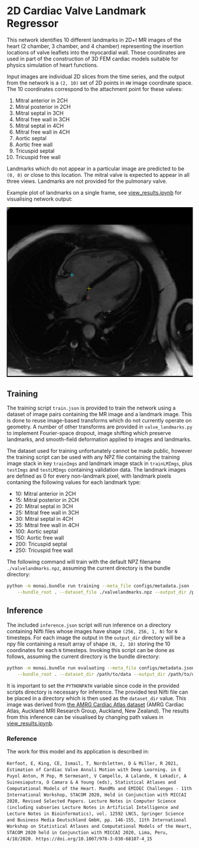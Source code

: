 
# 2D Cardiac Valve Landmark Regressor

This network identifies 10 different landmarks in 2D+t MR images of the heart (2 chamber, 3 chamber, and 4 chamber) representing the insertion locations of valve leaflets into the myocardial wall. These coordinates are used in part of the construction of 3D FEM cardiac models suitable for physics simulation of heart functions.

Input images are individual 2D slices from the time series, and the output from the network is a `(2, 10)` set of 2D points in `HW` image coordinate space. The 10 coordinates correspond to the attachment point for these valves:

1. Mitral anterior in 2CH
2. Mitral posterior in 2CH
3. Mitral septal in 3CH
4. Mitral free wall in 3CH
5. Mitral septal in 4CH
6. Mitral free wall in 4CH
7. Aortic septal
8. Aortic free wall
9. Tricuspid septal
10. Tricuspid free wall

Landmarks which do not appear in a particular image are predicted to be `(0, 0)` or close to this location. The mitral valve is expected to appear in all three views. Landmarks are not provided for the pulmonary valve.

Example plot of landmarks on a single frame, see [view_results.ipynb](./view_results.ipynb) for visualising network output:

![Landmark Example Image](./prediction_example.png)

## Training

The training script `train.json` is provided to train the network using a dataset of image pairs containing the MR image and a landmark image. This is done to reuse image-based transforms which do not currently operate on geometry. A number of other transforms are provided in `valve_landmarks.py` to implement Fourier-space dropout, image shifting which preserve landmarks, and smooth-field deformation applied to images and landmarks.

The dataset used for training unfortunately cannot be made public, however the training script can be used with any NPZ file containing the training image stack in key `trainImgs` and landmark image stack in `trainLMImgs`, plus `testImgs` and `testLMImgs` containing validation data. The landmark images are defined as 0 for every non-landmark pixel, with landmark pixels contaning the following values for each landmark type:

* 10: Mitral anterior in 2CH
* 15: Mitral posterior in 2CH
* 20: Mitral septal in 3CH
* 25: Mitral free wall in 3CH
* 30: Mitral septal in 4CH
* 35: Mitral free wall in 4CH
* 100: Aortic septal
* 150: Aortic free wall
* 200: Tricuspid septal
* 250: Tricuspid free wall

The following command will train with the default NPZ filename `./valvelandmarks.npz`, assuming the current directory is the bundle directory:

```sh
python -m monai.bundle run training --meta_file configs/metadata.json --config_file "['configs/train.json', 'configs/common.json']" \
    --bundle_root . --dataset_file ./valvelandmarks.npz --output_dir /path/to/outputs
```

## Inference

The included `inference.json` script will run inference on a directory containing Nifti files whose images have shape `(256, 256, 1, N)` for `N` timesteps. For each image the output in the `output_dir` directory will be a npy file containing a result array of shape `(N, 2, 10)` storing the 10 coordinates for each `N` timesteps. Invoking this script can be done as follows, assuming the current directory is the bundle directory:

```sh
python -m monai.bundle run evaluating --meta_file configs/metadata.json --config_file "['configs/inference.json', 'configs/common.json']" \
    --bundle_root . --dataset_dir /path/to/data --output_dir /path/to/outputs
```

It is important to set the `PYTHONPATH` variable since code in the provided scripts directory is necessary for inference. The provided test Nifti file can be placed in a directory which is then used as the `dataset_dir` value. This image was derived from [the AMRG Cardiac Atlas dataset](http://www.cardiacatlas.org/studies/amrg-cardiac-atlas) (AMRG Cardiac Atlas, Auckland MRI Research Group, Auckland, New Zealand). The results from this inference can be visualised by changing path values in [view_results.ipynb](./view_results.ipynb).


### Reference

The work for this model and its application is described in:

`Kerfoot, E, King, CE, Ismail, T, Nordsletten, D & Miller, R 2021, Estimation of Cardiac Valve Annuli Motion with Deep Learning. in E Puyol Anton, M Pop, M Sermesant, V Campello, A Lalande, K Lekadir, A Suinesiaputra, O Camara & A Young (eds), Statistical Atlases and Computational Models of the Heart. MandMs and EMIDEC Challenges - 11th International Workshop, STACOM 2020, Held in Conjunction with MICCAI 2020, Revised Selected Papers. Lecture Notes in Computer Science (including subseries Lecture Notes in Artificial Intelligence and Lecture Notes in Bioinformatics), vol. 12592 LNCS, Springer Science and Business Media Deutschland GmbH, pp. 146-155, 11th International Workshop on Statistical Atlases and Computational Models of the Heart, STACOM 2020 held in Conjunction with MICCAI 2020, Lima, Peru, 4/10/2020. https://doi.org/10.1007/978-3-030-68107-4_15`
